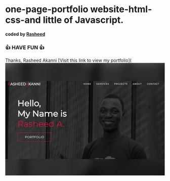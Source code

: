 # one-page-portfolio website-html-css-and little of Javascript.

<b>coded by [Rasheed](https://github.com/Raashot12)</b>
### 👍 HAVE FUN 👍
Thanks, Rasheed Akanni
[Visit this link to view my portfolio](
![Watch Now](./img/Design.jpg)
